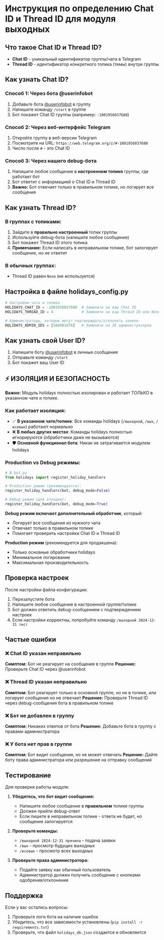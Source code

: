 # Инструкция по определению Chat ID и Thread ID для модуля выходных

## Что такое Chat ID и Thread ID?

- **Chat ID** - уникальный идентификатор группы/чата в Telegram
- **Thread ID** - идентификатор конкретного топика (темы) внутри группы

## Как узнать Chat ID?

### Способ 1: Через бота @userinfobot
1. Добавьте бота [@userinfobot](https://t.me/userinfobot) в группу
2. Напишите команду `/start` в группе
3. Бот покажет Chat ID группы (например: `-1001956037680`)

### Способ 2: Через веб-интерфейс Telegram
1. Откройте группу в веб-версии Telegram
2. Посмотрите на URL: `https://web.telegram.org/z/#-1001956037680`
3. Число после `#` - это Chat ID

### Способ 3: Через нашего debug-бота
1. Напишите любое сообщение в **настроенном топике** группы, где работает бот
2. Бот ответит с информацией о Chat ID и Thread ID
3. **Важно:** Бот отвечает только в правильном топике, но логирует все сообщения

## Как узнать Thread ID?

### В группах с топиками:
1. Зайдите в **правильно настроенный** топик группы
2. Используйте debug-бота (напишите любое сообщение)
3. Бот покажет Thread ID этого топика
4. **Примечание:** Если написать в неправильном топике, бот залогирует сообщение, но не ответит

### В обычных группах:
- Thread ID равен `None` (не используется)

## Настройка в файле holidays_config.py

```python
# Настройки чата и топика
HOLIDAYS_CHAT_ID = -1001956037680  # Замените на ваш Chat ID
HOLIDAYS_THREAD_ID = 4             # Замените на ваш Thread ID или None для обычной группы

# Администраторы, которые могут подтверждать/отклонять заявки
HOLIDAYS_ADMIN_IDS = [566901876]   # Замените на ID администраторов
```

## Как узнать свой User ID?

1. Напишите боту [@userinfobot](https://t.me/userinfobot) в личные сообщения
2. Отправьте команду `/start`
3. Бот покажет ваш User ID

## ⚡ ИЗОЛЯЦИЯ И БЕЗОПАСНОСТЬ

**Важно:** Модуль holidays полностью изолирован и работает ТОЛЬКО в указанном чате и топике.

### Как работает изоляция:
- ✅ **В указанном чате/топике**: Все команды holidays (`/выходной`, `/вых`, `/всевых`) работают нормально
- ❌ **В любых других местах**: Команды holidays полностью игнорируются (обработчики даже не вызываются)
- 🛡️ **Основной функционал бота**: Никак не затрагивается модулем holidays

### Production vs Debug режимы:

```python
# В bot.py
from holidays import register_holiday_handlers

# Production режим (рекомендуется):
register_holiday_handlers(bot, debug_mode=False)

# Debug режим (для отладки):
register_holiday_handlers(bot, debug_mode=True)
```

**Debug режим включает дополнительный обработчик**, который:
- Логирует все сообщения из нужного чата
- Отвечает только в правильном топике
- Помогает проверить настройки Chat ID и Thread ID

**Production режим** (рекомендуется для продакшена):
- Только основные обработчики holidays
- Минимальное логирование
- Максимальная производительность

## Проверка настроек

После настройки файла конфигурации:

1. Перезапустите бота
2. Напишите любое сообщение в настроенной группе/топике
3. Бот должен ответить debug-сообщением с подтверждением настроек
4. Если настройки корректны, попробуйте команду `/выходной 2024-12-31 тест`

## Частые ошибки

### ❌ Chat ID указан неправильно
**Симптом:** Бот не реагирует на сообщения в группе
**Решение:** Проверьте Chat ID через @userinfobot

### ❌ Thread ID указан неправильно  
**Симптом:** Бот реагирует только в основной группе, но не в топике, или логирует сообщения но не отвечает
**Решение:** Проверьте Thread ID через debug-сообщения бота в правильном топике

### ❌ Бот не добавлен в группу
**Симптом:** Никаких ответов от бота
**Решение:** Добавьте бота в группу с правами администратора

### ❌ У бота нет прав в группе
**Симптом:** Бот видит сообщения, но не может отвечать
**Решение:** Дайте боту права администратора или разрешение на отправку сообщений

## Тестирование

Для проверки работы модуля:

1. **Убедитесь, что бот видит сообщения:**
   - Напишите любое сообщение в **правильном** топике группы
   - Должен прийти debug-ответ
   - Если пишете в неправильном топике - ответа не будет, но сообщение залогируется

2. **Проверьте команды:**
   - `/выходной 2024-12-31 причина` - подача заявки
   - `/вых` - просмотр будущих выходных  
   - `/всевых` - просмотр всех выходных

3. **Проверьте права администратора:**
   - Подайте заявку как обычный пользователь
   - Администратор должен получить сообщение с кнопками одобрения/отклонения

## Поддержка

Если у вас остались вопросы:
1. Проверьте логи бота на наличие ошибок
2. Убедитесь, что все зависимости установлены (`pip install -r requirements.txt`)
3. Проверьте, что файл `holidays_db.json` создается и обновляется